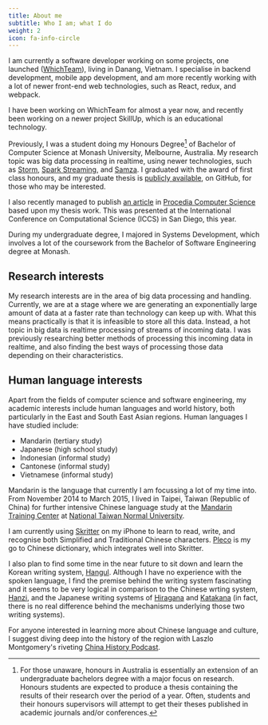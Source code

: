 ```yaml
---
title: About me
subtitle: Who I am; what I do
weight: 2
icon: fa-info-circle
---
```


I am currently a software developer working on some projects, one launched ([WhichTeam](http://which-team.com/)), living in Danang, Vietnam. I
specialise in backend development, mobile app development, and am more recently working with a lot of newer front-end web technologies, such as React, redux, and webpack.

I have been working on WhichTeam for almost a year now, and recently been working on a newer project SkillUp, which is an educational technology.

Previously, I was a student doing my Honours Degree[^1] of Bachelor of Computer Science at Monash University, Melbourne,
Australia. My research topic was big data processing in realtime, using newer
technologies, such as [Storm](https://storm.apache.org/), [Spark Streaming](https://spark.apache.org/streaming/), and [Samza](https://samza.apache.org).
I graduated with the award of first class honours, and my graduate thesis is
[publicly available](https://github.com/poltak/honours-thesis/raw/master/thesis.pdf), on GitHub, for those who may be interested.

I also recently managed to publish [an article](http://www.sciencedirect.com/science/article/pii/S1877050916307116) in [Procedia Computer Science](http://www.journals.elsevier.com/procedia-computer-science) based upon my thesis work. This was presented at the International Conference on Computational Science (ICCS) in San Diego, this year.

During my undergraduate degree, I majored in Systems Development, which involves a lot of the coursework from the
Bachelor of Software Engineering degree at Monash.

## Research interests

My research interests are in the area of big data processing and handling. Currently, we are at a stage where we are
generating an exponentially large amount of data at a faster rate than technology can keep up with. What this means
practically is that it is infeasible to store all this data. Instead, a hot topic in big data is realtime processing of
streams of incoming data. I was previously researching better methods of processing this incoming data in realtime, and
also finding the best ways of processing those data depending on their characteristics.

## Human language interests

Apart from the fields of computer science and software engineering, my academic interests include human languages and
world history, both particularly in the East and South East Asian regions. Human languages I have studied include:

- Mandarin (tertiary study)
- Japanese (high school study)
- Indonesian (informal study)
- Cantonese (informal study)
- Vietnamese (informal study)


Mandarin is the language that currently I am focussing a lot of my time into. From November 2014 to March 2015, I lived
in Taipei, Taiwan (Republic of China) for further intensive Chinese language study
at the [Mandarin Training Center][1] at [National Taiwan Normal University][2].

I am currently using [Skritter][4] on my iPhone to learn to read, write, and recognise both Simplified and Traditional
Chinese characters. [Pleco][5] is my go to Chinese dictionary, which integrates well into Skritter.

I also plan to find some time in the near future to sit down and learn the Korean writing system, [Hangul][3]. Although I have
no experience with the spoken language, I find the premise behind the writing system fascinating and it seems to be very
logical in comparison to the Chinese wrting system, [Hanzi][7], and the Japanese writing systems
of [Hiragana][8] and [Katakana][9] (in fact, there
is no real difference behind the mechanisms underlying those two writing systems).

For anyone interested in learning more about Chinese language and culture, I suggest diving deep into the history of the
region with Laszlo Montgomery's riveting [China History Podcast][6].





[^1]: For those unaware, honours in Australia is essentially an extension of an undergraduate bachelors degree with a major focus on research. Honours students are expected to produce a thesis containing the results of their research over the period of a year. Often, students and their honours supervisors will attempt to get their theses published in academic journals and/or conferences.


[1]: https://en.wikipedia.org/wiki/Mandarin_Training_Center               "Wikipedia: Mandarin Training Center"
[2]: https://en.wikipedia.org/wiki/National_Taiwan_Normal_University      "Wikipedia: National Taiwan Normal University"
[3]: https://en.wikipedia.org/wiki/Hangul                                 "Wikipedia: Hangul"
[4]: http://www.skritter.com                                              "Skritter homepage"
[5]: https://www.pleco.com/                                               "Pleco Chinese Dictionary homepage"
[6]: http://chinahistorypodcast.com/                                      "Laszlo Montgomery's China History Podcast"
[7]: https://en.wikipedia.org/wiki/Hanzi                                  "Wikipedia: Hanzi"
[8]: https://en.wikipedia.org/wiki/Hiragana                               "Wikipedia: Hiragana"
[9]: https://en.wikipedia.org/wiki/Katakana                               "Wikipedia: Katakana"
